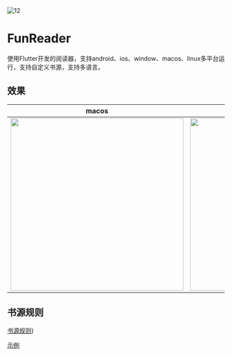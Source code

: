 

![12](https://github.com/gstory0404/fun_reader/blob/master/assets/images/logo.png)
# FunReader

使用Flutter开发的阅读器，支持android、ios、window、macos、linux多平台运行，支持自定义书源，支持多语言。

## 效果

|  macos   | android  |
|  ----  | ----  |
| <img src="https://github.com/gstory0404/fun_reader/blob/master/file/macos.gif" width="400px" height="400px"/>   | <img src="https://github.com/gstory0404/fun_reader/blob/master/file/phone.gif" width="400px" height="400px"/> |


## 书源规则
 
[书源规则](https://github.com/gstory0404/fun_reader/blob/master/rule.md))

[示例](https://github.com/gstory0404/fun_reader/blob/master/file/spider.json)




